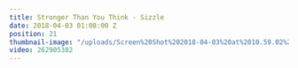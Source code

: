 ```yaml
---
title: Stronger Than You Think - Sizzle
date: 2018-04-03 01:08:00 Z
position: 21
thumbnail-image: "/uploads/Screen%20Shot%202018-04-03%20at%2010.59.02%20am.png"
video: 262905302
---
```



